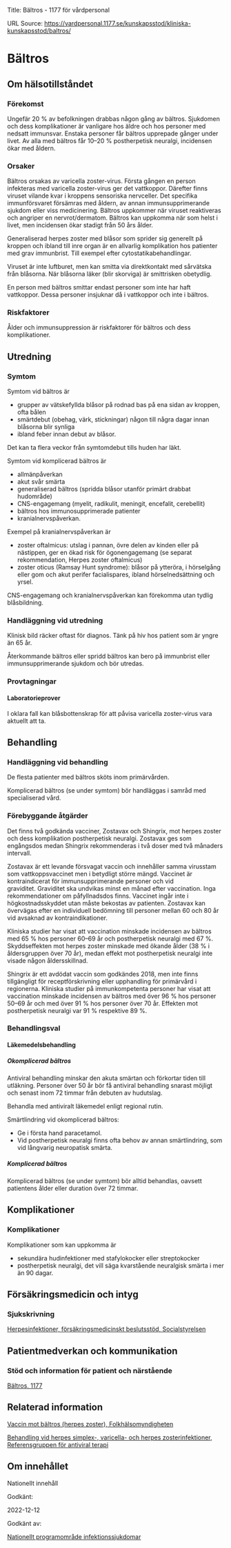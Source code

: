 Title: Bältros - 1177 för vårdpersonal

URL Source: https://vardpersonal.1177.se/kunskapsstod/kliniska-kunskapsstod/baltros/

Bältros
=======

Om hälsotillståndet
-------------------

### Förekomst

Ungefär 20 % av befolkningen drabbas någon gång av bältros. Sjukdomen och dess komplikationer är vanligare hos äldre och hos personer med nedsatt immunsvar. Enstaka personer får bältros upprepade gånger under livet. Av alla med bältros får 10–20 % postherpetisk neuralgi, incidensen ökar med åldern.

### Orsaker

Bältros orsakas av varicella zoster-virus. Första gången en person infekteras med varicella zoster-virus ger det vattkoppor. Därefter finns viruset vilande kvar i kroppens sensoriska nervceller. Det specifika immunförsvaret försämras med åldern, av annan immunsupprimerande sjukdom eller viss medicinering. Bältros uppkommer när viruset reaktiveras och angriper en nervrot/dermatom. Bältros kan uppkomma när som helst i livet, men incidensen ökar stadigt från 50 års ålder.

Generaliserad herpes zoster med blåsor som sprider sig generellt på kroppen och ibland till inre organ är en allvarlig komplikation hos patienter med grav immunbrist. Till exempel efter cytostatikabehandlingar.

Viruset är inte luftburet, men kan smitta via direktkontakt med sårvätska från blåsorna. När blåsorna läker (blir skorviga) är smittrisken obetydlig.

En person med bältros smittar endast personer som inte har haft vattkoppor. Dessa personer insjuknar då i vattkoppor och inte i bältros.

### Riskfaktorer

Ålder och immunsuppression är riskfaktorer för bältros och dess komplikationer.

Utredning
---------

### Symtom

Symtom vid bältros är

*   grupper av vätskefyllda blåsor på rodnad bas på ena sidan av kroppen, ofta bålen
*   smärtdebut (obehag, värk, stickningar) någon till några dagar innan blåsorna blir synliga
*   ibland feber innan debut av blåsor.

Det kan ta flera veckor från symtomdebut tills huden har läkt.

Symtom vid komplicerad bältros är

*   allmänpåverkan
*   akut svår smärta
*   generaliserad bältros (spridda blåsor utanför primärt drabbat hudområde)
*   CNS-engagemang (myelit, radikulit, meningit, encefalit, cerebellit)
*   bältros hos immunosupprimerade patienter
*   kranialnervspåverkan.

Exempel på kranialnervspåverkan är

*   zoster oftalmicus: utslag i pannan, övre delen av kinden eller på nästippen, ger en ökad risk för ögonengagemang (se separat rekommendation, Herpes zoster oftalmicus)
*   zoster oticus (Ramsay Hunt syndrome): blåsor på ytteröra, i hörselgång eller gom och akut perifer facialispares, ibland hörselnedsättning och yrsel.

CNS-engagemang och kranialnervspåverkan kan förekomma utan tydlig blåsbildning.

### Handläggning vid utredning

Klinisk bild räcker oftast för diagnos. Tänk på hiv hos patient som är yngre än 65 år.

Återkommande bältros eller spridd bältros kan bero på immunbrist eller immunsupprimerande sjukdom och bör utredas.

### Provtagningar

#### Laboratorieprover

I oklara fall kan blåsbottenskrap för att påvisa varicella zoster-virus vara aktuellt att ta.

Behandling
----------

### Handläggning vid behandling

De flesta patienter med bältros sköts inom primärvården.

Komplicerad bältros (se under symtom) bör handläggas i samråd med specialiserad vård.

### Förebyggande åtgärder

Det finns två godkända vacciner, Zostavax och Shingrix, mot herpes zoster och dess komplikation postherpetisk neuralgi. Zostavax ges som engångsdos medan Shingrix rekommenderas i två doser med två månaders intervall.

Zostavax är ett levande försvagat vaccin och innehåller samma virusstam som vattkoppsvaccinet men i betydligt större mängd. Vaccinet är kontraindicerat för immunsupprimerande personer och vid graviditet. Graviditet ska undvikas minst en månad efter vaccination. Inga rekommendationer om påfyllnadsdos finns. Vaccinet ingår inte i högkostnadsskyddet utan måste bekostas av patienten. Zostavax kan övervägas efter en individuell bedömning till personer mellan 60 och 80 år vid avsaknad av kontraindikationer.

Kliniska studier har visat att vaccination minskade incidensen av bältros med 65 % hos personer 60–69 år och postherpetisk neuralgi med 67 %. Skyddseffekten mot herpes zoster minskade med ökande ålder (38 % i åldersgruppen över 70 år), medan effekt mot postherpetisk neuralgi inte visade någon åldersskillnad.

Shingrix är ett avdödat vaccin som godkändes 2018, men inte finns tillgängligt för receptförskrivning eller upphandling för primärvård i regionerna. Kliniska studier på immunkompetenta personer har visat att vaccination minskade incidensen av bältros med över 96 % hos personer 50–69 år och med över 91 % hos personer över 70 år. Effekten mot postherpetisk neuralgi var 91 % respektive 89 %.

### Behandlingsval

#### Läkemedelsbehandling

##### Okomplicerad bältros

Antiviral behandling minskar den akuta smärtan och förkortar tiden till utläkning. Personer över 50 år bör få antiviral behandling snarast möjligt och senast inom 72 timmar från debuten av hudutslag.

Behandla med antiviralt läkemedel enligt regional rutin.

Smärtlindring vid okomplicerad bältros:

*   Ge i första hand paracetamol.
*   Vid postherpetisk neuralgi finns ofta behov av annan smärtlindring, som vid långvarig neuropatisk smärta.

##### Komplicerad bältros

Komplicerad bältros (se under symtom) bör alltid behandlas, oavsett patientens ålder eller duration över 72 timmar.

Komplikationer
--------------

### Komplikationer

Komplikationer som kan uppkomma är

*   sekundära hudinfektioner med stafylokocker eller streptokocker
*   postherpetisk neuralgi, det vill säga kvarstående neuralgisk smärta i mer än 90 dagar.

Försäkringsmedicin och intyg
----------------------------

### Sjukskrivning

[Herpesinfektioner, försäkringsmedicinskt beslutsstöd, Socialstyrelsen](https://forsakringsmedicin.socialstyrelsen.se/beslutsstod-for-diagnoser/diagnoser/infektionssjukdomar/herpesinfektioner/)

Patientmedverkan och kommunikation
----------------------------------

### Stöd och information för patient och närstående

[Bältros, 1177](https://www.1177.se/sjukdomar--besvar/hud-har-och-naglar/infektioner-pa-huden/baltros/)

Relaterad information
---------------------

[Vaccin mot bältros (herpes zoster), Folkhälsomyndigheten](https://www.folkhalsomyndigheten.se/smittskydd-beredskap/vaccinationer/vacciner-som-anvands-i-sverige/baltros/)

[Behandling vid herpes simplex-, varicella- och herpes zosterinfektioner, Referensgruppen för antiviral terapi](https://www.sls.se/rav/rekommendationer/herpes-simplex-och-varicella-zoster-virus/)

Om innehållet
-------------

Nationellt innehåll

Godkänt:

2022-12-12

Godkänt av:

[Nationellt programområde infektionssjukdomar](https://kunskapsstyrningvard.se/kunskapsstyrningvard/programomradenochsamverkansgrupper/nationellaprogramomraden/npoinfektionssjukdomar.56434.html)
